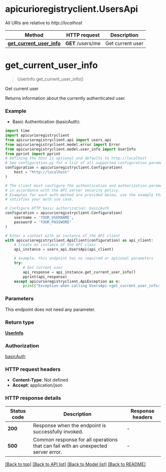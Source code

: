 # apicurioregistryclient.UsersApi

All URIs are relative to *http://localhost*

Method | HTTP request | Description
------------- | ------------- | -------------
[**get_current_user_info**](UsersApi.md#get_current_user_info) | **GET** /users/me | Get current user


# **get_current_user_info**
> UserInfo get_current_user_info()

Get current user

Returns information about the currently authenticated user.

### Example

* Basic Authentication (basicAuth):

```python
import time
import apicurioregistryclient
from apicurioregistryclient.api import users_api
from apicurioregistryclient.model.error import Error
from apicurioregistryclient.model.user_info import UserInfo
from pprint import pprint
# Defining the host is optional and defaults to http://localhost
# See configuration.py for a list of all supported configuration parameters.
configuration = apicurioregistryclient.Configuration(
    host = "http://localhost"
)

# The client must configure the authentication and authorization parameters
# in accordance with the API server security policy.
# Examples for each auth method are provided below, use the example that
# satisfies your auth use case.

# Configure HTTP basic authorization: basicAuth
configuration = apicurioregistryclient.Configuration(
    username = 'YOUR_USERNAME',
    password = 'YOUR_PASSWORD'
)

# Enter a context with an instance of the API client
with apicurioregistryclient.ApiClient(configuration) as api_client:
    # Create an instance of the API class
    api_instance = users_api.UsersApi(api_client)

    # example, this endpoint has no required or optional parameters
    try:
        # Get current user
        api_response = api_instance.get_current_user_info()
        pprint(api_response)
    except apicurioregistryclient.ApiException as e:
        print("Exception when calling UsersApi->get_current_user_info: %s\n" % e)
```


### Parameters
This endpoint does not need any parameter.

### Return type

[**UserInfo**](UserInfo.md)

### Authorization

[basicAuth](../README.md#basicAuth)

### HTTP request headers

 - **Content-Type**: Not defined
 - **Accept**: application/json


### HTTP response details

| Status code | Description | Response headers |
|-------------|-------------|------------------|
**200** | Response when the endpoint is successfully invoked. |  -  |
**500** | Common response for all operations that can fail with an unexpected server error. |  -  |

[[Back to top]](#) [[Back to API list]](../README.md#documentation-for-api-endpoints) [[Back to Model list]](../README.md#documentation-for-models) [[Back to README]](../README.md)

